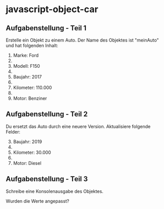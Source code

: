 # javascript-object-car

## Aufgabenstellung - Teil 1
Erstelle ein Objekt zu einem Auto. Der Name des Objektes ist "meinAuto" und hat folgenden Inhalt:

1. Marke: Ford
2. 
3. Modell: F150
4. 
5. Baujahr: 2017
6. 
7. Kilometer: 110.000
8. 
9. Motor: Benziner

## Aufgabenstellung - Teil 2
Du ersetzt das Auto durch eine neuere Version. Aktualisiere folgende Felder:

3. Baujahr: 2019
4. 
5. Kilometer: 30.000
6. 
7. Motor: Diesel

## Aufgabenstellung - Teil 3
Schreibe eine Konsolenausgabe des Objektes. 

Wurden die Werte angepasst?
